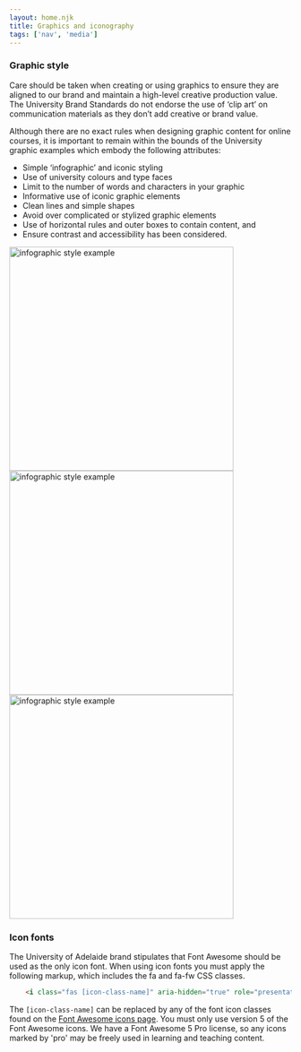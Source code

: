 ```yaml
---
layout: home.njk
title: Graphics and iconography
tags: ['nav', 'media']
---
```


<h3 class="adx-markup-block-primary">Graphic style</h3> 

Care should be taken when creating or using graphics to ensure they are aligned to our brand and maintain a high-level creative production value. The University Brand Standards do not endorse the use of ‘clip art’ on communication materials as they don’t add creative or brand value.

Although there are no exact rules when designing graphic content for online courses, it is important to remain within the bounds of the University graphic examples which embody the following attributes:

- Simple ‘infographic’ and iconic styling
- Use of university colours and type faces
- Limit to the number of words and characters in your graphic
- Informative use of iconic graphic elements
- Clean lines and simple shapes
- Avoid over complicated or stylized graphic elements
- Use of horizontal rules and outer boxes to contain content, and
- Ensure contrast and accessibility has been considered.

<img src="/assets/images/design-elements-infographics-02.gif" alt="infographic style example" style="width:400px"/>
<img src="/assets/images/design-elements-testimonials-04.jpeg" alt="infographic style example" style="width:400px"/>
<img src="/assets/images/image-graphic-illus-graphic-infographic-1.gif" alt="infographic style example" style="width:400px"/>

<h3 class="adx-markup-block-primary">Icon fonts</h3> 

The University of Adelaide brand stipulates that Font Awesome should be used as the only icon font. When using icon fonts you must apply the following markup, which includes the fa and fa-fw CSS classes.

```html
    <i class="fas [icon-class-name]" aria-hidden="true" role="presentation"></i>
```

The `[icon-class-name]` can be replaced by any of the font icon classes found on the [Font Awesome icons page](https://fontawesome.com/v5.15/icons). You must only use version 5 of the Font Awesome icons.
We have a Font Awesome 5 Pro license, so any icons marked by 'pro' may be freely used in learning and teaching content. 